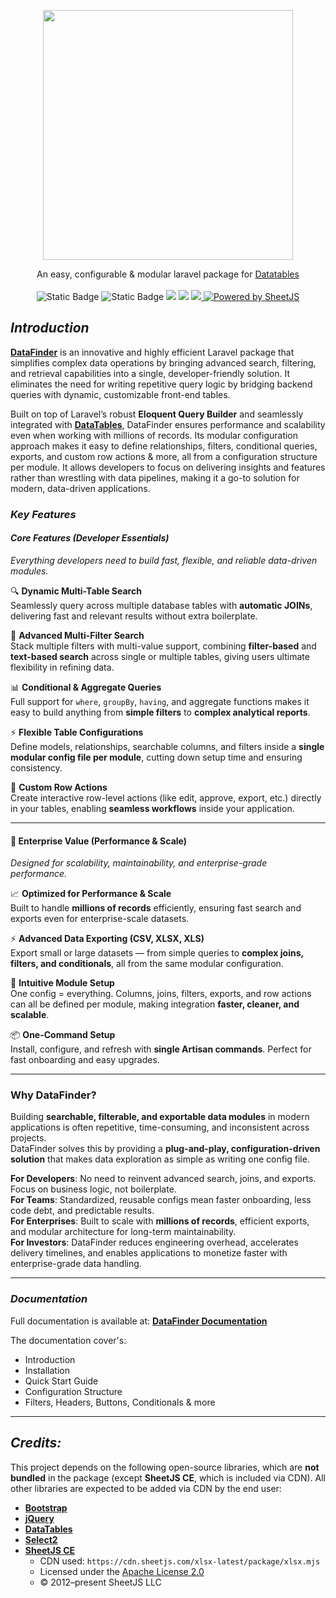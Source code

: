 
<p align="center">
<img src="https://suhk.me/assets/images/datafinder-full-logo-lg.png" width="400">
</p>
<p align="center">
An easy, configurable & modular laravel package for <a href="https://datatables.net/">Datatables</a>
<br><br>

<img alt="Static Badge" src="https://img.shields.io/badge/Docs-DataFinder-red?style=for-the-badge&link=https%3A%2F%2Fdatafinder.suhk.me%2F&logo=readthedocs&logoColor=white">

<img alt="Static Badge" src="https://img.shields.io/github/v/release/SyedUsamaHaiderKazmi/datafinder?style=for-the-badge&link=https%3A%2F%2Fdatafinder.suhk.me%2F&logo=semanticrelease&logoColor=white">

<img src="https://img.shields.io/scrutinizer/quality/g/SyedUsamaHaiderKazmi/datafinder?style=for-the-badge&logo=scrutinizerci&logoColor=white">

<img src="https://img.shields.io/scrutinizer/build/g/SyedUsamaHaiderKazmi/datafinder?style=for-the-badge&logo=scrutinizerci&logoColor=white">

<a href="https://github.com/SyedUsamaHaiderKazmi/datafinder/tree/master?tab=MIT-1-ov-file">
    <img src="https://img.shields.io/github/license/SyedUsamaHaiderKazmi/datafinder?style=for-the-badge&logo=readthedocs&logoColor=white">
</a>
<a href="https://sheetjs.com/">
    <img src="https://img.shields.io/badge/Powered_by-SheetJS-blue?logo=javascript&style=for-the-badge" alt="Powered by SheetJS">
</a>
</p>

## _Introduction_

**[DataFinder](https://datafinder.suhk.me/)** is an innovative and highly efficient Laravel package that simplifies complex data operations by bringing advanced search, filtering, and retrieval capabilities into a single, developer-friendly solution. It eliminates the need for writing repetitive query logic by bridging backend queries with dynamic, customizable front-end tables.  

Built on top of Laravel’s robust **Eloquent Query Builder** and seamlessly integrated with **[DataTables](https://datatables.net/)**, DataFinder ensures performance and scalability even when working with millions of records. Its modular configuration approach makes it easy to define relationships, filters, conditional queries, exports, and custom row actions & more, all from a configuration structure per module. It allows developers to focus on delivering insights and features rather than wrestling with data pipelines, making it a go-to solution for modern, data-driven applications.


### **_Key Features_**

#### **_Core Features (Developer Essentials)_**
*Everything developers need to build fast, flexible, and reliable data-driven modules.*

🔍 **Dynamic Multi-Table Search**  
Seamlessly query across multiple database tables with **automatic JOINs**, delivering fast and relevant results without extra boilerplate.

🔎 **Advanced Multi-Filter Search**  
Stack multiple filters with multi-value support, combining **filter-based** and **text-based search** across single or multiple tables, giving users ultimate flexibility in refining data.

📊 **Conditional & Aggregate Queries**  
Full support for `where`, `groupBy`, `having`, and aggregate functions makes it easy to build anything from **simple filters** to **complex analytical reports**.

⚡ **Flexible Table Configurations**  
Define models, relationships, searchable columns, and filters inside a **single modular config file per module**, cutting down setup time and ensuring consistency.

🎯 **Custom Row Actions**  
Create interactive row-level actions (like edit, approve, export, etc.) directly in your tables, enabling **seamless workflows** inside your application.

---

#### 🏢 Enterprise Value (Performance & Scale)
*Designed for scalability, maintainability, and enterprise-grade performance.*

📈 **Optimized for Performance & Scale**  
Built to handle **millions of records** efficiently, ensuring fast search and exports even for enterprise-scale datasets.

⚡ **Advanced Data Exporting (CSV, XLSX, XLS)**  
Export small or large datasets — from simple queries to **complex joins, filters, and conditionals**, all from the same modular configuration.

🚀 **Intuitive Module Setup**  
One config = everything. Columns, joins, filters, exports, and row actions can all be defined per module, making integration **faster, cleaner, and scalable**.

📦 **One-Command Setup**  
Install, configure, and refresh with **single Artisan commands**. Perfect for fast onboarding and easy upgrades.

<hr>

### Why DataFinder?

Building **searchable, filterable, and exportable data modules** in modern applications is often repetitive, time-consuming, and inconsistent across projects.  
DataFinder solves this by providing a **plug-and-play, configuration-driven solution** that makes data exploration as simple as writing one config file.

 **For Developers**: No need to reinvent advanced search, joins, and exports. Focus on business logic, not boilerplate.  
 **For Teams**: Standardized, reusable configs mean faster onboarding, less code debt, and predictable results.  
 **For Enterprises**: Built to scale with **millions of records**, efficient exports, and modular architecture for long-term maintainability.  
 **For Investors**: DataFinder reduces engineering overhead, accelerates delivery timelines, and enables applications to monetize faster with enterprise-grade data handling.

<hr>

### **_Documentation_**

Full documentation is available at: **[DataFinder Documentation](https://datafinder.suhk.me)**  

The documentation cover's:

- Introduction
- Installation
- Quick Start Guide
- Configuration Structure  
- Filters, Headers, Buttons, Conditionals & more

---

## _Credits:_

This project depends on the following open-source libraries, which are **not bundled** in the package (except **SheetJS CE**, which is included via CDN). All other libraries are expected to be added via CDN by the end user:

- **[Bootstrap](https://getbootstrap.com/)**
- **[jQuery](https://jquery.com/)**
- **[DataTables](https://datatables.net/)**
- **[Select2](https://select2.org/)**
- **[SheetJS CE](https://docs.sheetjs.com/)**
    - CDN used: `https://cdn.sheetjs.com/xlsx-latest/package/xlsx.mjs`
    - Licensed under the [Apache License 2.0](http://www.apache.org/licenses/LICENSE-2.0)
    - © 2012–present SheetJS LLC
